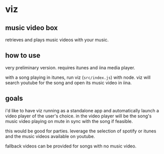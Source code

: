 # viz
## music video box

retrieves and plays music videos with your music.


## how to use

very preliminary version. requires itunes and iina media player.

with a song playing in itunes, run viz (`src/index.js`) with node.
viz will search youtube for the song and open its music video in iina. 

## goals

i'd like to have viz running as a standalone app and automatically launch a video player of the user's choice. in the video player will be the song's music video playing on mute in sync with the song if feasible. 

this would be good for parties. leverage the selection of spotify or itunes and the music videos available on youtube. 

fallback videos can be provided for songs with no music video. 

